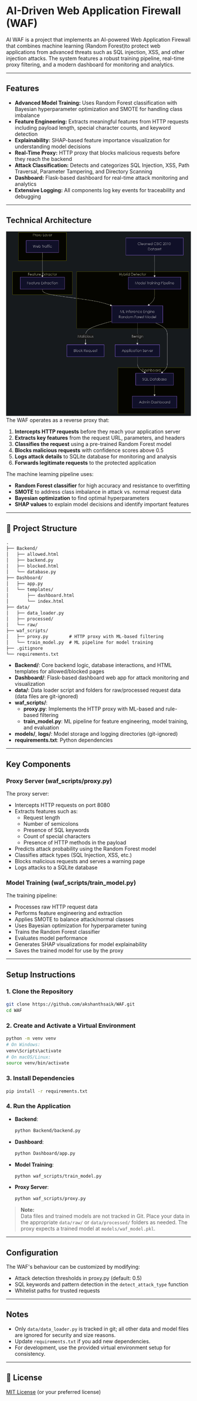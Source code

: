 # AI-Driven Web Application Firewall (WAF)

AI WAF is a project that implements an AI-powered Web Application Firewall that combines machine learning (Random Forest)to protect web applications from advanced threats such as SQL injection, XSS, and other injection attacks. The system features a robust training pipeline, real-time proxy filtering, and a modern dashboard for monitoring and analytics.

---

## Features


- **Advanced Model Training:** Uses Random Forest classification with Bayesian hyperparameter optimization and SMOTE for handling class imbalance
- **Feature Engineering:** Extracts meaningful features from HTTP requests including payload length, special character counts, and keyword detection
- **Explainability:** SHAP-based feature importance visualization for understanding model decisions
- **Real-Time Proxy:** HTTP proxy that blocks malicious requests before they reach the backend
- **Attack Classification:** Detects and categorizes SQL Injection, XSS, Path Traversal, Parameter Tampering, and Directory Scanning
- **Dashboard:** Flask-based dashboard for real-time attack monitoring and analytics
- **Extensive Logging:** All components log key events for traceability and debugging

---

## Technical Architecture

![Architecture](docs/Architecture.png)
The WAF operates as a reverse proxy that:

1. **Intercepts HTTP requests** before they reach your application server
2. **Extracts key features** from the request URL, parameters, and headers
3. **Classifies the request** using a pre-trained Random Forest model
4. **Blocks malicious requests** with confidence scores above 0.5
5. **Logs attack details** to SQLite database for monitoring and analysis
6. **Forwards legitimate requests** to the protected application

The machine learning pipeline uses:

- **Random Forest classifier** for high accuracy and resistance to overfitting
- **SMOTE** to address class imbalance in attack vs. normal request data
- **Bayesian optimization** to find optimal hyperparameters
- **SHAP values** to explain model decisions and identify important features

---

## 📁 Project Structure

```
.
├── Backend/
│   ├── allowed.html
│   ├── backend.py
│   ├── blocked.html
│   └── database.py
├── Dashboard/
│   ├── app.py
│   └── templates/
│       ├── dashboard.html
│       └── index.html
├── data/
│   ├── data_loader.py
│   ├── processed/
│   └── raw/
├── waf_scripts/
│   ├── proxy.py        # HTTP proxy with ML-based filtering
│   └── train_model.py  # ML pipeline for model training
├── .gitignore
└── requirements.txt
```

- **Backend/**: Core backend logic, database interactions, and HTML templates for allowed/blocked pages
- **Dashboard/**: Flask-based dashboard web app for attack monitoring and visualization
- **data/**: Data loader script and folders for raw/processed request data (data files are git-ignored)
- **waf_scripts/**:
  - **proxy.py**: Implements the HTTP proxy with ML-based and rule-based filtering
  - **train_model.py**: ML pipeline for feature engineering, model training, and evaluation
- **models/**, **logs/**: Model storage and logging directories (git-ignored)
- **requirements.txt**: Python dependencies

---

## Key Components

### Proxy Server (waf_scripts/proxy.py)

The proxy server:

- Intercepts HTTP requests on port 8080
- Extracts features such as:
  - Request length
  - Number of semicolons
  - Presence of SQL keywords
  - Count of special characters
  - Presence of HTTP methods in the payload
- Predicts attack probability using the Random Forest model
- Classifies attack types (SQL Injection, XSS, etc.)
- Blocks malicious requests and serves a warning page
- Logs attacks to a SQLite database

### Model Training (waf_scripts/train_model.py)

The training pipeline:

- Processes raw HTTP request data
- Performs feature engineering and extraction
- Applies SMOTE to balance attack/normal classes
- Uses Bayesian optimization for hyperparameter tuning
- Trains the Random Forest classifier
- Evaluates model performance
- Generates SHAP visualizations for model explainability
- Saves the trained model for use by the proxy

---

## Setup Instructions

### 1. **Clone the Repository**

```bash
git clone https://github.com/akshanthsaik/WAF.git
cd WAF
```

### 2. **Create and Activate a Virtual Environment**

```bash
python -m venv venv
# On Windows:
venv\Scripts\activate
# On macOS/Linux:
source venv/bin/activate
```

### 3. **Install Dependencies**

```bash
pip install -r requirements.txt
```

### 4. **Run the Application**

- **Backend**:
  ```bash
  python Backend/backend.py
  ```
- **Dashboard**:
  ```bash
  python Dashboard/app.py
  ```
- **Model Training**:
  ```bash
  python waf_scripts/train_model.py
  ```
- **Proxy Server**:
  ```bash
  python waf_scripts/proxy.py
  ```

> **Note:**  
> Data files and trained models are not tracked in Git. Place your data in the appropriate `data/raw/` or `data/processed/` folders as needed. The proxy expects a trained model at `models/waf_model.pkl`.

---

## Configuration

The WAF's behaviour can be customized by modifying:

- Attack detection thresholds in proxy.py (default: 0.5)
- SQL keywords and pattern detection in the `detect_attack_type` function
- Whitelist paths for trusted requests

---

## Notes

- Only `data/data_loader.py` is tracked in git; all other data and model files are ignored for security and size reasons.
- Update `requirements.txt` if you add new dependencies.
- For development, use the provided virtual environment setup for consistency.

---

## 📄 License

[MIT License](LICENSE) (or your preferred license)
